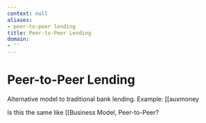 ```yaml
---
context: null
aliases:
- peer-to-peer lending
title: Peer-to-Peer Lending
domain:
- ''
---
```


# Peer-to-Peer Lending

Alternative model to traditional bank lending. Example: [[auxmoney

Is this the same like [[Business Model, Peer-to-Peer?
